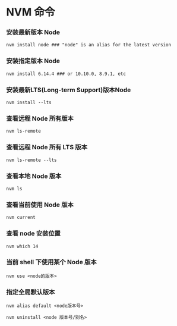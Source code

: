 # NVM 命令

### 安装最新版本 Node
```
nvm install node ### "node" is an alias for the latest version
```
### 安装指定版本 Node
```
nvm install 6.14.4 ### or 10.10.0, 8.9.1, etc
```
### 安装最新LTS(Long-term Support)版本Node
```
nvm install --lts
```
### 查看远程 Node 所有版本
```
nvm ls-remote 
```
### 查看远程 Node 所有 LTS 版本
```
nvm ls-remote --lts
```
### 查看本地 Node 版本
```
nvm ls
```
### 查看当前使用 Node 版本
```
nvm current
```
### 查看 node 安装位置
```
nvm which 14
```

### 当前 shell 下使用某个 Node 版本
```
nvm use <node的版本>
```
### 指定全局默认版本
```
nvm alias default <node版本号>

nvm uninstall <node 版本号/别名>
```